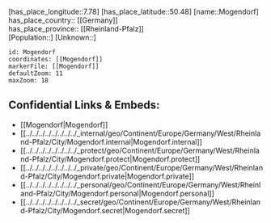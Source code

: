 ﻿---
location: [50.48,7.78] 
mapzoom: [7,12] 
mapmarker: city 
type: City
tags:
- geo/City


SpocWebEntityId: 32528
isDeleted: false
confidential: public

---
[has_place_longitude::7.78] 
[has_place_latitude::50.48] 
[name::Mogendorf] 
has_place_country:: [[Germany]]  
has_place_province:: [[Rheinland-Pfalz]]  
[Population::] 
[Unknown::] 


```leaflet
id: Mogendorf
coordinates: [[Mogendorf]] 
markerFile: [[Mogendorf]] 
defaultZoom: 11 
maxZoom: 18
```


## Confidential Links & Embeds: 
- [[Mogendorf|Mogendorf]]  
- [[../../../../../../../../_internal/geo/Continent/Europe/Germany/West/Rheinland-Pfalz/City/Mogendorf.internal|Mogendorf.internal]] 
- [[../../../../../../../../_protect/geo/Continent/Europe/Germany/West/Rheinland-Pfalz/City/Mogendorf.protect|Mogendorf.protect]] 
- [[../../../../../../../../_private/geo/Continent/Europe/Germany/West/Rheinland-Pfalz/City/Mogendorf.private|Mogendorf.private]] 
- [[../../../../../../../../_personal/geo/Continent/Europe/Germany/West/Rheinland-Pfalz/City/Mogendorf.personal|Mogendorf.personal]] 
- [[../../../../../../../../_secret/geo/Continent/Europe/Germany/West/Rheinland-Pfalz/City/Mogendorf.secret|Mogendorf.secret]] 
